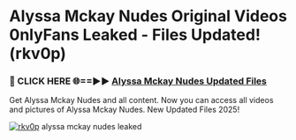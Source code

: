 # Alyssa Mckay Nudes Original Videos 0nlyFans Leaked - Files Updated! (rkv0p)

<h3>🔴 CLICK HERE 🌐==►► <a href="https://tinyurl.com/4mcuefdz" rel="nofollow">Alyssa Mckay Nudes Updated Files</a></h3>

Get Alyssa Mckay Nudes and all content. Now you can access all videos and pictures of Alyssa Mckay Nudes. New Updated Files 2025!

[![rkv0p](https://i.imgur.com/StAQSOY.gif)](https://tinyurl.com/4mcuefdz)
alyssa mckay nudes leaked